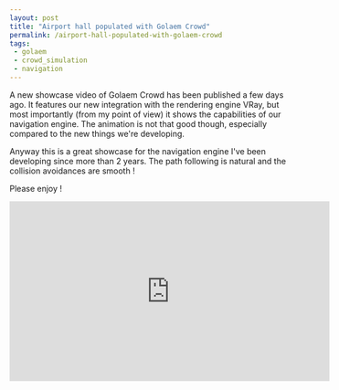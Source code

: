 ```yaml
---
layout: post
title: "Airport hall populated with Golaem Crowd"
permalink: /airport-hall-populated-with-golaem-crowd
tags:
 - golaem
 - crowd_simulation
 - navigation
---
```


A new showcase video of Golaem Crowd has been published a few days ago. It features our new integration with the rendering engine VRay, but most importantly (from my point of view) it shows the capabilities of our navigation engine. The animation is not that good though, especially compared to the new things we're developing.

Anyway this is a great showcase for the navigation engine I've been developing since more than 2 years. The path following is natural and the collision avoidances are smooth !

Please enjoy !

<iframe id="embedded" width="560" height="315" src="http://www.youtube.com/embed/pqQOfKR_Cw8?rel=0&hd=1" frameborder="0"> </iframe>

